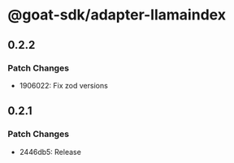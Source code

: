 # @goat-sdk/adapter-llamaindex

## 0.2.2

### Patch Changes

- 1906022: Fix zod versions

## 0.2.1

### Patch Changes

- 2446db5: Release
